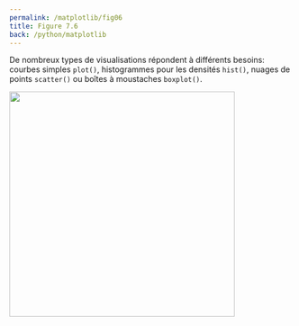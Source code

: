 ```yaml
---
permalink: /matplotlib/fig06
title: Figure 7.6
back: /python/matplotlib
---
```


De nombreux types de visualisations répondent à différents besoins: courbes simples `plot()`, histogrammes pour les densités `hist()`, nuages de points `scatter()` ou boîtes à moustaches `boxplot()`.

<img src="/python/_static/matplotlib/fig06.png" width="400px"/>

<script src="https://emgithub.com/embed.js?target=https%3A%2F%2Fgithub.com%2Fxoolive%2Fpython%2Fblob%2Fmaster%2F02-ecosysteme%2F07-matplotlib%2Ffig06.py&style=github-gist&showLineNumbers=on"></script>
